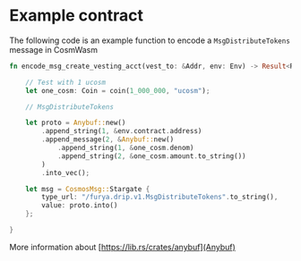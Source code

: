 <!--
order: 3
-->

# Example contract

The following code is an example function to encode a `MsgDistributeTokens` message in CosmWasm

```rust
fn encode_msg_create_vesting_acct(vest_to: &Addr, env: Env) -> Result<Response, ContractError> {

    // Test with 1 ucosm
    let one_cosm: Coin = coin(1_000_000, "ucosm");

    // MsgDistributeTokens

    let proto = Anybuf::new()
        .append_string(1, &env.contract.address)
        .append_message(2, &Anybuf::new()
            .append_string(1, &one_cosm.denom)
            .append_string(2, &one_cosm.amount.to_string())
        )
        .into_vec();

    let msg = CosmosMsg::Stargate { 
        type_url: "/furya.drip.v1.MsgDistributeTokens".to_string(), 
        value: proto.into() 
    };

}
```

More information about [https://lib.rs/crates/anybuf](Anybuf)